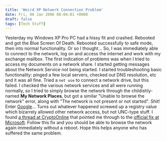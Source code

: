 ```yaml
---
title: 'Weird XP Network Connection Problem'
date: Fri, 06 Jan 2006 08:04:01 +0000
draft: false
tags: [Tech Stuff]
---
```


Yesterday my Windows XP Pro PC had a hissy fit and crashed. Rebooted and got the Blue Screen Of Death. Rebooted successfully to safe mode, then into normal functionality. Or so I thought... So, I was immediately able to connect to the network, log on and access the internet and work with my exchange mailbox. The first indication of problems was when I tried to access my documents on a network share. I started getting messages about the Network Service not being started. I started troubleshooting basic functionality: pinged a few local servers, checked out DNS resolution, etc and it was all fine. Tried a `net use` to connect a network drive, but this failed. I checked the various network services and all were running normally, so I tried to simply browse the network through the childishly-named **My Network Places**, but got a similar "Unable to browse the network" error, along with "The network is not present or not started". Shit! Enter [Google](http://www.google.com/search?hl=en&q=%22unable+to+browse+the+network%22+%22not+present%22+xp)... Turns out whatever happened screwed up a registry value which bizarrely allowed other network access, but not UNC-type stuff. I found [a thread at CryptoOnline](http://www.cryptoonline.com/-the-network-is-not-present-or-not-started-error-message-vt35438.html) that pointed me through to the [official fix at Microsoft](http://support.microsoft.com/default.aspx?scid=kb;en-us;170336). Follow this fix and you should be able to browse the network again immediately without a reboot. Hope this helps anyone who has suffered the same problem.
